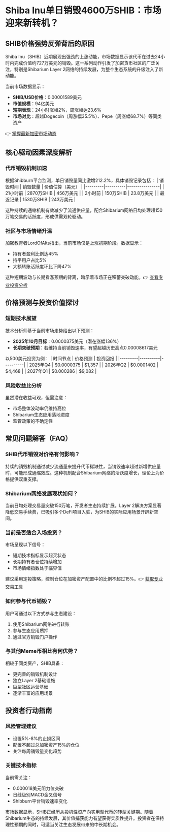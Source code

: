 # Shiba Inu单日销毁4600万SHIB：市场迎来新转机？

## SHIB价格强势反弹背后的原因
Shiba Inu（SHIB）近期展现出强劲的上涨动能，市场数据显示该代币在过去24小时内完成价值约727万美元的销毁。这一系列动作引发了加密货币社区的广泛关注，特别是Shibarium Layer 2网络的持续发展，为整个生态系统的升级注入了新动能。

当前市场数据显示：
- **SHIB/USD价格**：0.00001589美元
- **市值规模**：94亿美元
- **短期表现**：24小时涨幅2%，周涨幅达23.6%
- **市场对比**：超越Dogecoin（周涨幅35.5%）、Pepe（周涨幅68.7%）等同类资产

👉 [掌握最新加密市场动态](https://bit.ly/okx_welcome)

## 核心驱动因素深度解析

### 代币销毁机制加速
根据Shibburn平台监测，单日销毁量同比激增212.2%，具体销毁记录包括：
| 销毁时间 | 销毁数量 | 价值估算（美元） |
|---------|----------|----------------|
| 21小时前 | 2870万SHIB | 456万美元 |
| 2小时前 | 150万SHIB | 23.8万美元 |
| 最近记录 | 1530万SHIB | 243万美元 |

这种持续的通缩机制有效减少了流通供应量，配合Shibarium网络日均处理超150万笔交易的活跃度，形成供需双轮驱动。

### 社区与市场情绪升温
加密教育者LordOfAlts指出，当前市场仅是上涨初期阶段。数据显示：
- 持有者盈利比例达45%
- 持平用户占比5%
- 大额转账活跃度环比下降47%

这种短期波动与长期看涨预期的背离，暗示着市场正在积蓄突破动能。👉 [查看专业投资分析](https://bit.ly/okx_welcome)

## 价格预测与投资价值探讨

### 短期技术展望
技术分析师基于当前市场走势给出以下预测：
- **2025年10月目标**：0.0000375美元（潜在涨幅136%）
- **长期突破预期**：若维持当前销毁速率，有望超越历史高点0.00008617美元

以500美元投资为例：
| 时间节点 | 价格预测 | 投资回报 |
|---------|----------|----------|
| 2025年Q4 | $0.0000375 | $1,357 |
| 2026年Q2 | $0.0001402 | $4,468 |
| 2027年Q1 | $0.000286 | $9,082 |

### 风险收益比分析
虽然潜在收益可观，但需注意：
- 市场整体波动率仍维持高位
- Shibarium生态应用落地进度
- 监管政策的不确定性

## 常见问题解答（FAQ）

### SHIB代币销毁对价格有何影响？
持续的销毁机制通过减少流通量来提升代币稀缺性，当销毁速率超过新增供应量时，可能形成通缩效应。这种机制配合Shibarium网络的活跃度增长，理论上为价格提供双重支撑。

### Shibarium网络发展现状如何？
当前日均处理交易量突破150万笔，开发者生态持续扩展。Layer 2解决方案显著降低交易手续费，已吸引多个DeFi项目入驻，为SHIB的实际应用场景开辟新空间。

### 当前是否适合入场投资？
市场呈现以下信号：
- 短期技术指标显示超买状态
- 长期持有者仓位持续增加
- 市场情绪指数处于临界值

建议采用定投策略，控制仓位在加密资产配置中的比例不超过15%。👉 [获取专业交易工具](https://bit.ly/okx_welcome)

### 如何参与代币销毁？
用户可通过以下方式参与生态建设：
1. 使用Shibarium网络进行转账
2. 参与生态应用质押
3. 通过官方销毁门户操作

### 与其他Meme币相比有何优势？
相较于同类资产，SHIB具备：
- 更完善的销毁机制设计
- 独立Layer 2基础设施
- 巨型社区运营基础
- 逐渐丰富的应用场景

## 投资者行动指南

### 风险管理建议
- 设置5%-8%的止损区间
- 配置不超过总加密资产15%的仓位
- 关注每周销毁量变化趋势

### 关键技术指标
当前需关注：
- 0.000018美元阻力位突破
- 日线级别MACD金叉信号
- Shibburn平台销毁速率变化

市场数据显示，SHIB正经历从投机性资产向实用型代币的转型关键期。随着Shibarium生态的持续发展，其价值捕获能力有望获得实质性提升。投资者在保持理性预期的同时，可适当关注生态发展带来的中长期机会。